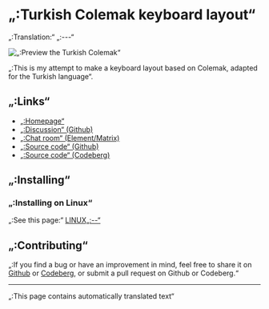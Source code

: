 # „:Turkish Colemak keyboard layout“

„:Translation:“ „:---“

![„:Preview the Turkish Colemak“](./media/preview.png)

„:This is my attempt to make a keyboard layout based on Colemak, adapted for the Turkish language“.

## „:Links“

* [„:Homepage“](https://salif.github.io/colemak-tr/)
* [„:Discussion“ (Github)](https://github.com/salif/colemak-tr/discussions)
* [„:Chat room“ (Element/Matrix)](https://matrix.to/#/#salif-colemak:mozilla.org)
* [„:Source code“ (Github)](https://github.com/salif/colemak-tr)
* [„:Source code“ (Codeberg)](https://codeberg.org/salif/colemak-tr)

## „:Installing“

### „:Installing on Linux“

„:See this page:“ [LINUX„:--“](./LINUX„:--“)

## „:Contributing“

„:If you find a bug or have an improvement in mind, feel free to share it on [Github] or [Codeberg], or submit a pull request on Github or Codeberg.“

[Github]: https://github.com/salif/colemak-tr/issues
[Codeberg]: https://codeberg.org/salif/colemak-tr/issues

---

„:This page contains automatically translated text“
